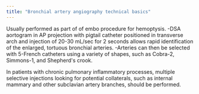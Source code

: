 ```yaml
---
title: "Bronchial artery angiography technical basics"
---
```

Usually performed as part of of embo procedure for hemoptysis.
-DSA aortogram in AP projection with pigtail catheter positioned in transverse arch and injection of 20-30 mL/sec for 2 seconds allows rapid identification of the enlarged, tortuous bronchial arteries.
-Arteries can then be selected with 5-French catheters using a variety of shapes, such as Cobra-2, Simmons-1, and Shepherd's crook.

In patients with chronic pulmonary inflammatory processes, multiple selective injections looking for potential collaterals, such as internal mammary and other subclavian artery branches, should be performed.


